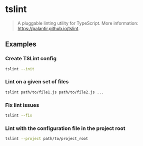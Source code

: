 # tslint

> A pluggable linting utility for TypeScript. More information: <https://palantir.github.io/tslint>.

## Examples

### Create TSLint config

```bash
tslint --init
```

### Lint on a given set of files

```bash
tslint path/to/file1.js path/to/file2.js ...
```

### Fix lint issues

```bash
tslint --fix
```

### Lint with the configuration file in the project root

```bash
tslint --project path/to/project_root
```
